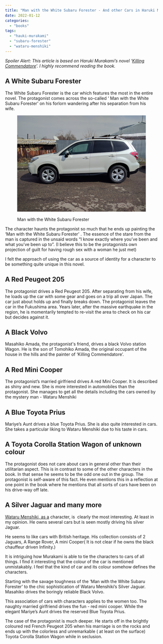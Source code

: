 ```yaml
---
title: "Man with the White Subaru Forester - And other Cars in Haruki Murakami’s ‘Killing Commendatore’"
date: 2022-01-12
categories: 
  - "books"
tags: 
  - "hauki-murakami"
  - "subaru-forester"
  - "wataru-menshiki"
---
```


_Spoiler Alert: This article is based on Haruki Murakami’s novel ‘_[_Killing Commendatore_](https://en.wikipedia.org/wiki/Killing_Commendatore)_’. I highly recommend reading the book._

## A White Subaru Forester

The White Subaru Forester is the car which features the most in the entire novel. The protagonist comes across the so-called ‘ Man with the White Subaru Forester’ on his forlorn wandering after his separation from his wife. 

<figure>

![](images/image.png)

<figcaption>

Man with the White Subaru Forester

</figcaption>

</figure>

The character haunts the protagonist so much that he ends up painting the ‘Man with the White Subaru Forester’ . The essence of the stare from the man is captured in the unsaid words “I know exactly where you’ve been and what you’ve been up to”. (I believe this to be the protagonists own projection of guilt for having rough sex with a woman he just met)

I felt the approach of using the car as a source of identity for a character to be something quite unique in this novel.

## A Red Peugeot 205

The protagonist drives a Red Peugeot 205. After separating from his wife, he loads up the car with some gear and goes on a trip all over Japan. The car just about holds up and finally breaks down. The protagonist leaves the car in the Fukushima area. Years later, after the massive earthquake in the region, he is momentarily tempted to re-visit the area to check on his car but decides against it.

## A Black Volvo

Masahiko Amada, the protagonist's friend, drives a black Volvo station Wagon. He is the son of Tomohiko Amada, the original occupant of the house in the hills and the painter of ‘Killing Commendatore’.

## A Red Mini Cooper

The protagonist’s married girlfriend drives A red Mini Cooper. It is described as shiny and new. She is more interested in automobiles than the protagonist. She manages to get all the details including the cars owned by the mystery man - Wataru Menshiki

## A Blue Toyota Prius

Mariye’s Aunt drives a blue Toyota Prius. She is also quite interested in cars. She takes a particular liking to Wataru Menshiki due to his taste in cars.

## A Toyota Corolla Station Wagon of unknown colour

The protagonist does not care about cars in general other than their utilitarian aspect. This is in contrast to some of the other characters in the book. In that sense he seems to be the odd one out in the group. The protagonist is self-aware of this fact. He even mentions this in a reflection at one point in the book where he mentions that all sorts of cars have been on his drive-way off late.

## A Silver Jaguar and many more

[Wataru Menshiki, as a](https://laksvajjhala.medium.com/wataru-menshiki-an-intriguing-character-from-haruki-murakamis-killing-commendatore-4278408674b2?readmore=1&source=user_profile---------8----------------------------) character, is  clearly the most interesting. At least in my opinion. He owns several cars but is seen mostly driving his silver Jaguar.

He seems to like cars with British heritage. His collection consists of 2 Jaguars, A Range Rover, A mini Cooper( It is not clear if he owns the black chauffeur driven Infinity.)

It is intriguing how Murakami is able to tie the characters to cars of all things. I find it interesting that the colour of the car is mentioned unmistakably. I feel that the kind of car and its colour somehow defines the characters.

Starting with the savage toughness of the ‘Man with the White Subaru Forester’ to the chic sophistication of Wataru Menshiki’s Silver Jaguar. Masahiko drives the boringly reliable Black Volvo.

This association of cars with characters applies to the women too. The naughty married girlfriend drives the fun - red mini cooper. While the elegant Mariye’s Aunt drives the reserved Blue Toyota Prius.

The case of the protagonist is much deeper. He starts off in the brightly coloured red French Peugeot 205 when his marriage is on the rocks and ends up with the colorless and unremarkable ( at least on the surface) Toyota Corolla Station Wagon while in seclusion.
